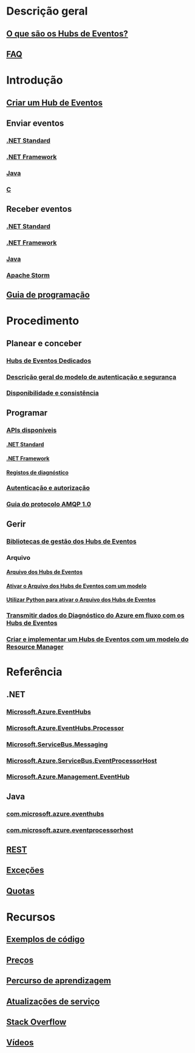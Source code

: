 # Descrição geral
## [O que são os Hubs de Eventos?](event-hubs-what-is-event-hubs.md)
## [FAQ](event-hubs-faq.md)

# Introdução
## [Criar um Hub de Eventos](event-hubs-create.md)
## Enviar eventos
### [.NET Standard](event-hubs-dotnet-standard-getstarted-send.md)
### [.NET Framework](event-hubs-dotnet-framework-getstarted-send.md)
### [Java](event-hubs-java-get-started-send.md)
### [C](event-hubs-c-getstarted-send.md)
## Receber eventos
### [.NET Standard](event-hubs-dotnet-standard-getstarted-receive-eph.md)
### [.NET Framework](event-hubs-dotnet-framework-getstarted-receive-eph.md)
### [Java](event-hubs-java-get-started-receive-eph.md)
### [Apache Storm](event-hubs-storm-getstarted-receive.md)
## [Guia de programação](event-hubs-programming-guide.md)

# Procedimento
## Planear e conceber
### [Hubs de Eventos Dedicados](event-hubs-dedicated-overview.md)
### [Descrição geral do modelo de autenticação e segurança](event-hubs-authentication-and-security-model-overview.md)
### [Disponibilidade e consistência](event-hubs-availability-and-consistency.md)
## Programar
### [APIs disponíveis](event-hubs-api-overview.md)
#### [.NET Standard](event-hubs-dotnet-standard-api-overview.md)
#### [.NET Framework](event-hubs-dotnet-framework-api-overview.md)
#### [Registos de diagnóstico](event-hubs-diagnostic-logs.md)
### [Autenticação e autorização](../service-bus-messaging/service-bus-sas.md)
### [Guia do protocolo AMQP 1.0](../service-bus-messaging/service-bus-amqp-protocol-guide.md)
## Gerir
### [Bibliotecas de gestão dos Hubs de Eventos](event-hubs-management-libraries.md)
### Arquivo
#### [Arquivo dos Hubs de Eventos](event-hubs-archive-overview.md)
#### [Ativar o Arquivo dos Hubs de Eventos com um modelo](event-hubs-resource-manager-namespace-event-hub-enable-archive.md)
#### [Utilizar Python para ativar o Arquivo dos Hubs de Eventos](event-hubs-archive-python.md)
### [Transmitir dados do Diagnóstico do Azure em fluxo com os Hubs de Eventos](event-hubs-streaming-azure-diags-data.md)
### [Criar e implementar um Hubs de Eventos com um modelo do Resource Manager](event-hubs-resource-manager-namespace-event-hub.md)

# Referência
## .NET
### [Microsoft.Azure.EventHubs](/dotnet/api/microsoft.azure.eventhubs)
### [Microsoft.Azure.EventHubs.Processor](/dotnet/api/microsoft.azure.eventhubs.processor)
### [Microsoft.ServiceBus.Messaging](/dotnet/api/microsoft.servicebus.messaging)
### [Microsoft.Azure.ServiceBus.EventProcessorHost](/dotnet/api/microsoft.azure.servicebus.eventprocessorhost)
### [Microsoft.Azure.Management.EventHub](/dotnet/api/microsoft.azure.management.eventhub)
## Java
### [com.microsoft.azure.eventhubs](/java/api/com.microsoft.azure.eventhubs)
### [com.microsoft.azure.eventprocessorhost](/java/api/com.microsoft.azure.eventprocessorhost)
## [REST](/rest/api/eventhub)
## [Exceções](event-hubs-messaging-exceptions.md)
## [Quotas](event-hubs-quotas.md)

# Recursos
## [Exemplos de código](event-hubs-samples.md)
## [Preços](https://azure.microsoft.com/pricing/details/event-hubs/)
## [Percurso de aprendizagem](https://azure.microsoft.com/documentation/learning-paths/event-hubs/)
## [Atualizações de serviço](https://azure.microsoft.com/updates/?product=event-hubs)
## [Stack Overflow](http://stackoverflow.com/questions/tagged/azure-eventhub)
## [Vídeos](https://azure.microsoft.com/documentation/videos/index/?services=event-hubs)


<!--HONumber=Feb17_HO3-->


